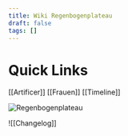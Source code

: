 ```yaml
---
title: Wiki Regenbogenplateau
draft: false
tags: []
---
```

# Quick Links

[[Artificer]]
[[Frauen]]
[[Timeline]]

![Regenbogenplateau](https://lh3.googleusercontent.com/d/10vRBH8OiAVdASbUaiYjgUovr7m1wQeN1)




![[Changelog]]